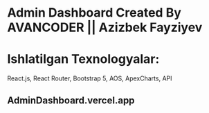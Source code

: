 # Admin Dashboard Created By AVANCODER || Azizbek Fayziyev

# Ishlatilgan Texnologyalar:

React.js, React Router, Bootstrap 5, AOS, ApexCharts, API 

## AdminDashboard.vercel.app
